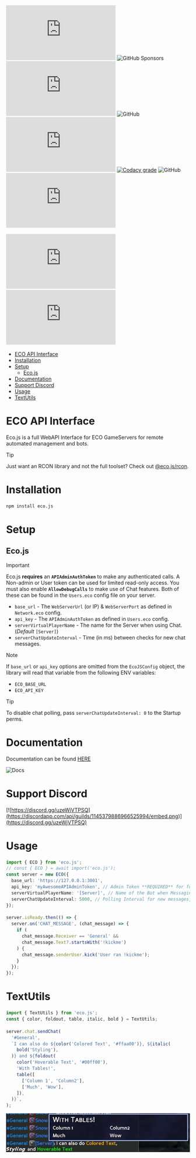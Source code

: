 ![npm](https://img.shields.io/npm/dw/eco.js) ![GitHub Sponsors](https://img.shields.io/github/sponsors/bombitmanbomb) [![GitHub issues](https://img.shields.io/github/issues/ecojs/eco.js)](https://github.com/ecojs/eco.js/issues) ![GitHub](https://img.shields.io/badge/license-MIT-brightgreen) ![npm bundle size (scoped)](https://img.shields.io/bundlephobia/minzip/eco.js) [![Codacy grade](https://img.shields.io/codacy/grade/bc777618c71e42fb87caae1c0c970327?logo=codacy)](https://www.codacy.com/gh/ecojs/eco.js/dashboard?utm_source=github.com&utm_medium=referral&utm_content=ecojs/eco.js&utm_campaign=Badge_Grade) ![GitHub](https://img.shields.io/badge/node->=16.0.0-brightgreen) ![GitHub commit activity](https://img.shields.io/github/commit-activity/m/ecojs/eco.js)

![GitHub package.json version](https://img.shields.io/github/package-json/v/ecojs/eco.js) ![GitHub release (latest SemVer)](https://img.shields.io/github/v/release/ecojs/eco.js)

<!-- TOC -->

- [ECO API Interface](#eco-api-interface)
- [Installation](#installation)
- [Setup](#setup)
  - [Eco.js](#ecojs)
- [Documentation](#documentation)
- [Support Discord](#support-discord)
- [Usage](#usage)
- [TextUtils](#textutils)

<!-- /TOC -->

# ECO API Interface

Eco.js is a full WebAPI Interface for ECO GameServers for remote automated management and bots.
> [!TIP]
> Just want an RCON library and not the full toolset? Check out [@eco.js/rcon](https://github.com/Ecojs/Rcon).

# Installation

```bash
npm install eco.js
```

# Setup

## Eco.js
> [!IMPORTANT]
> Eco.js **requires** an **`APIAdminAuthToken`** to make any authenticated calls. A Non-admin or User token can be used for limited read-only access.
> You must also enable **`AllowDebugCalls`** to make use of Chat features.
Both of these can be found in the `Users.eco` config file on your server.

- `base_url` - The `WebServerUrl` (or IP) & `WebServerPort` as defined in `Network.eco` config.
- `api_key` - The `APIAdminAuthToken` as defined in `Users.eco` config.
- `serverVirtualPlayerName` - The name for the Server when using Chat. (_Default_ `[Server]`)
- `serverChatUpdateInterval` - Time (in ms) between checks for new chat messages.

> [!NOTE]
> If `base_url` or `api_key` options are omitted from the `EcoJSConfig` object, the library will read that variable from the following ENV variables:
>
> - `ECO_BASE_URL`
> - `ECO_API_KEY`

> [!TIP]
> To disable chat polling, pass `serverChatUpdateInterval: 0` to the Startup perms.

# Documentation

Documentation can be found [HERE](https://ecojs.github.io/Eco.js)

![Docs](https://img.shields.io/website?down_color=red&down_message=offline&up_color=brightgreen&up_message=online&url=https%3A%2F%2Fecojs.github.io%2FEco.js%2Fmodules.html)


# Support Discord

[![https://discord.gg/uzeWjVTPSQ](https://discordapp.com/api/guilds/1145379886966525994/embed.png)](https://discord.gg/uzeWjVTPSQ)

# Usage

```ts
import { ECO } from 'eco.js';
// const { ECO } = await import('eco.js');
const server = new ECO({
  base_url: 'https://127.0.0.1:3001',
  api_key: 'myAwesomeAPIAdminToken', // Admin Token **REQUIRED** for full features
  serverVirtualPlayerName: '[Server]', // Name of the Bot when Messaging users
  serverChatUpdateInterval: 5000, // Polling Interval for new messages, in Milliseconds
});

server.isReady.then(() => {
  server.on('CHAT_MESSAGE', (chat_message) => {
    if (
      chat_message.Receiver == 'General' &&
      chat_message.Text?.startsWith('!kickme')
    ) {
      chat_message.senderUser.kick('User ran !kickme');
    }
  });
});
```

# TextUtils

```ts
import { TextUtils } from 'eco.js';
const { color, foldout, table, italic, bold } = TextUtils;

server.chat.sendChat(
  '#General',
  `I can also do ${color('Colored Text', '#ffaa00')}, ${italic(
    bold('Styling'),
  )} and ${foldout(
    color('Hoverable Text', '#00ff00'),
    'With Tables!',
    table([
      ['Column 1', 'Column2'],
      ['Much', 'Wow'],
    ]),
  )}`,
);
```

![ColorTextDemo](/.github/assets/color_demo.png)
